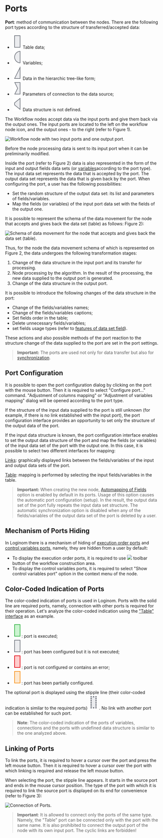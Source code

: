 # Ports

**Port**: method of communication between the nodes. There are the following port types according to the structure of transferred/accepted data:

* ![ ](../../images/icons/app/node/ports/inputs/table_inactive.svg) Table data;
* ![ ](../../images/icons/app/node/ports/inputs/variable_inactive.svg) Variables;
* ![ ](../../images/icons/app/node/ports/inputs/tree_inactive.svg) Data in the hierarchic tree-like form;
* ![ ](../../images/icons/app/node/ports/inputs/link_inactive.svg) Parameters of connection to the data source;
* ![ ](../../images/icons/app/node/ports/inputs/model_inactive.svg) Data structure is not defined.

The Workflow nodes accept data via the input ports and give them back via the output ones. The input ports are located to the left on the workflow node icon, and the output ones - to the right (refer to Figure 1).

![Workflow node with two input ports and one output port.](ports-1.png)

Before the node processing data is sent to its input port when it can be preliminarily modified.

Inside the port (refer to Figure 2) data is also represented in the form of the input and output fields data sets (or [variables](../variables/README.md)according to the port type). The input data set represents the data that is accepted by the port. The output data set represents the data that is given back by the port. When configuring the port, a user has the following possibilities:

* Set the random structure of the output data set: its list and parameters of fields/variables.
* Map the fields (or variables) of the input port data set with the fields of the output one.

It is possible to represent the schema of the data movement for the node that accepts and gives back the data set (table) as follows: Figure 2):

![Schema of data movement for the node that accepts and gives back the data set (table).](ports-2.svg)

Thus, for the node the data movement schema of which is represented on Figure 2, the data undergoes the following transformation stages:

1. Change of the data structure in the input port and its transfer for processing.
1. Node processing by the algorithm. In the result of the processing, the new data supplied to the output port is generated.
1. Change of the data structure in the output port.

It is possible to introduce the following changes of the data structure in the port:

* Change of the fields/variables names;
* Change of the fields/variables captions;
* Set fields order in the table;
* Delete unnecessary fields/variables;
* set fields usage types (refer to [features of data set field](../../data/datasetfieldoptions.md)).

These actions and also possible methods of the port reaction to the structure change of the data supplied to the port are set in the port settings.

> **Important:** The ports are used not only for data transfer but also for [synchronization](../ports/field-synchronization.md).

## Port Configuration

It is possible to open the port configuration dialog by clicking on the port with the mouse button. Then it is required to select "Configure port..." command. "Adjustment of columns mapping" or "Adjustment of variables mapping" dialog will be opened according to the port type.

If the structure of the input data supplied to the port is still unknown (for example, if there is no link established with the input port), the port configuration interface provides an opportunity to set only the structure of the output data of the port.

If the input data structure is known, the port configuration interface enables to set the output data structure of the port and map the fields (or variables) of the input data set of the port with the output one. In this case, it is possible to select two different interfaces for mapping:

[Links](../ports/interface-relations.md): graphically displayed links between the fields/variables of the input and output data sets of the port. 

[Table](../ports/interface-table.md): mapping is performed by selecting the input fields/variables in the table.

> **Important:** When creating the new node, [Automapping of Fields](../ports/field-synchronization.md) option is enabled by default in its ports. Usage of this option causes the automatic port configuration (setup). In the result, the output data set of the port fully repeats the input data set structure. The automatic synchronization option is disabled when any of the fields/variables of the output data set of the port is deleted by a user.

## Mechanism of Ports Hiding

In Loginom there is a mechanism of hiding of [execution order ports](../ports/service-ports.md) and [control variables ports](../variables/control-variables.md), namely, they are hidden from a user by default:

* To display the execution order ports, it is required to use ![ ](../../images/icons/toolbar-controls/order_default.svg) toolbar button of the workflow construction area.
* To display the control variables ports, it is required to select "Show control variables port" option in the context menu of the node.

## Color-Coded Indication of Ports

The color-coded indication of ports is used in Loginom. Ports with the solid line are required ports, namely, connection with other ports is required for their operation. Let's analyze the color-coded indication using the ["Table" interface](./interface-table.md) as an example.

* ![ ](../../images/icons/app/node/ports/inputs/table_active.svg): port is executed;
* ![ ](../../images/icons/app/node/ports/inputs/table_inactive.svg): port has been configured but it is not executed;
* ![ ](../../images/icons/app/node/ports/inputs/table_error.svg): port is not configured or contains an error;
* ![ ](../../images/icons/app/node/ports/inputs/table_warning.svg): port has been partially configured.

The optional port is displayed using the stipple line (their color-coded indication is similar to the required ports)
![ ](../../images/icons/app/node/ports/inputs-optional/table_inactive.svg)
. No link with another port can be established for such port.

> **Note**: The color-coded indication of the ports of variables, connections and the ports with undefined data structure is similar to the one analyzed above.

## Linking of Ports

To link the ports, it is required to hover a cursor over the port and press the left mouse button. Then it is required to hover a cursor over the port with which linking is required and release the left mouse button.

When selecting the port, the stipple line appears. It starts in the source port and ends in the mouse cursor position. The type of the port with which it is required to link the source port is displayed on its end for convenience (refer to Figure 3):

![Connection of Ports.](ports-3.png)

> **Important**: It is allowed to connect only the ports of the same type. Namely, the "Table" port can be connected only with the port with the same name. It is also prohibited to connect the output port of the node with its own input port. The cyclic links are forbidden!
